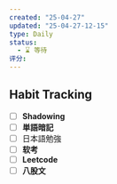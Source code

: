 ```yaml
---
created: "25-04-27"
updated: "25-04-27-12-15"
type: Daily
status:
  - ⌛️ 等待
评分:
---
```

## Habit Tracking
- [ ] **Shadowing**
- [ ] **単語暗記**
- [ ] 日本語勉強
- [ ]  **软考**
- [ ] **Leetcode**
- [ ] **八股文**